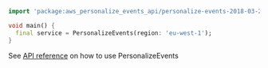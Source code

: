 ```dart
import 'package:aws_personalize_events_api/personalize-events-2018-03-22.dart';

void main() {
  final service = PersonalizeEvents(region: 'eu-west-1');
}
```

See [API reference](https://pub.dev/documentation/aws_personalize_events_api/latest/personalize-events-2018-03-22/PersonalizeEvents-class.html) on how to use PersonalizeEvents
